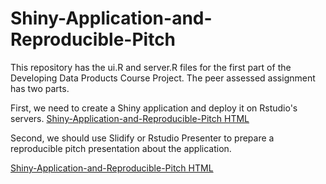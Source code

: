 # Shiny-Application-and-Reproducible-Pitch

This repository has the ui.R and server.R files for the first part of the Developing Data Products Course Project. The peer assessed assignment has two parts.

First, we need to create a Shiny application and deploy it on Rstudio's servers. 
[Shiny-Application-and-Reproducible-Pitch HTML]( https://groupejopa.shinyapps.io/CarExpenditure/)

Second, we should use Slidify or Rstudio Presenter to prepare a reproducible pitch presentation about the application.

[Shiny-Application-and-Reproducible-Pitch HTML]( https://groupejopa.shinyapps.io/CarExpenditure/)
